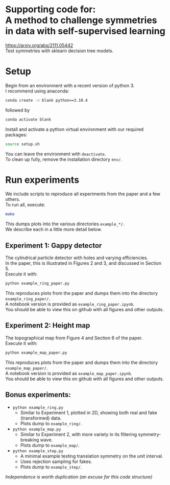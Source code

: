# Supporting code for:<br>A method to challenge symmetries in data with self-supervised learning
https://arxiv.org/abs/2111.05442  \
Test symmetries with sklearn decision tree models.

# Setup
Begin from an environment with a recent version of python 3.  \
I recommend using anaconda:
```bash
conda create -n blank python==3.10.4
```
followed by
```bash
conda activate blank
```
Install and activate a python virtual environment with our required packages:
```bash
source setup.sh
```
You can leave the environment with `deactivate`.  \
To clean up fully, remove the installation directory `env/`.

# Run experiments
We include scripts to reproduce all experiments from the paper and a few others.  \
To run all, execute:
```bash
make
```
This dumps plots into the various directories `example_*/`.  \
We describe each in a little more detail below.

## Experiment 1: Gappy detector
The cylindrical particle detector with holes and varying efficiencies.  \
In the paper, this is illustrated in Figures 2 and 3, and discussed in Section 5.  \
Execute it with:
```bash
python example_ring_paper.py
```
This reproduces plots from the paper and dumps them into the directory `example_ring_paper/`.  \
A notebook version is provided as `example_ring_paper.ipynb`.  \
You should be able to view this on github with all figures and other outputs.

## Experiment 2: Height map
The topographical map from Figure 4 and Section 6 of the paper.  \
Execute it with:
```bash
python example_map_paper.py
```
This reproduces plots from the paper and dumps them into the directory `example_map_paper/`.  \
A notebook version is provided as `example_map_paper.ipynb`.  \
You should be able to view this on github with all figures and other outputs.

## Bonus experiments:
* `python example_ring.py`
  * Similar to Experiment 1, plotted in 2D, showing both real and fake (transformed) data.
  * Plots dump to `example_ring/`.
* `python example_map.py`
  * Similar to Experiment 2, with more variety in its filtering symmetry-breaking wave.
  * Plots dump to `example_map/`.
* `python example_step.py`
  * A minimal example testing translation symmetry on the unit interval.
  * Uses rejection sampling for fakes.
  * Plots dump to `example_step/`.

*Independence is worth duplication (an excuse for this code structure)*
